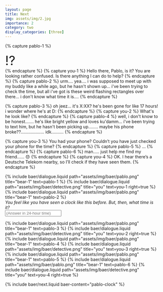 ```yaml
---
layout: page
title: Next
img: assets/img/2.jpg
importance: 2
category: two
display_categories: [three]
---
```


<!-- Dialogue pt. 1 -->
{% capture pablo-1 %}
<div style="font-size: 3em">
    &#x2049;&#xfe0f;
</div>
{% endcapture %}
{% capture you-1 %}
    Hello there, Pablo, is it? You are looking rather confused. Is there anything I can do to help?
{% endcapture %}
{% capture pablo-2 %}
    urm.... yea.... i was supposed to meet up with my buddy like a while ago, but he hasn't shown up...
    i've been trying to check the time, but all i've got is these weird flashing rectangles over there...
    i don't know what time it is....
{% endcapture %}

<!-- Dialogue pt. 2 -->
{% capture pablo-3 %}
    <!-- TODO: add time here -->
    oh jeez... it's X:XX? he's been gone for like 17 hours! i wonder where he's at D:
{% endcapture %}
{% capture you-2 %}
    What's he look like?
{% endcapture %}
{% capture pablo-4 %}
    well, i don't know to be honest....... he's like bright yellow and loves ku'damm...
    i've been trying to text him, but he hasn't been picking up........
    maybe his phone broke??................... idk..........
{% endcapture %}

{% capture you-3 %}
    You had your phone? Couldn’t you have just checked your phone for the time?
{% endcapture %}
{% capture pablo-5 %}
    ...
{% endcapture %}
{% capture pablo-6 %}
    man….. just help me find my friend…… &#x1f61e;
{% endcapture %}
{% capture you-4 %}
    OK. I hear there’s a Deutsche Telekom nearby, so I’ll check if they have seen them.
{% endcapture %}

<div class="baer-dialogue-group">
  {% include baer/dialogue.liquid path="assets/img/baer/pablo.png" title="bear-1" text=pablo-1 %}
  {% include baer/dialogue.liquid path="assets/img/baer/detective.png" title="you" text=you-1 right=true %}
  {% include baer/dialogue.liquid path="assets/img/baer/pablo.png" title="bear-1" text=pablo-2 %}
</div>

<!-- TODO: add fallback clock here -->

<div class="d-flex flex-column align-items-center" style="gap: 5px">
    <i>You feel like you have seen a clock like this before. But, then, what time is it?</i>
    <form baer-key="pablo-clock">
        <input placeholder="(Answer in 24-hour time)">
    </form>
</div>

<div class="baer-dialogue-group" baer-content="pablo-clock">
  {% include baer/dialogue.liquid path="assets/img/baer/pablo.png" title="bear-1" text=pablo-3 %}
  {% include baer/dialogue.liquid path="assets/img/baer/detective.png" title="you" text=you-2 right=true %}
  {% include baer/dialogue.liquid path="assets/img/baer/pablo.png" title="bear-1" text=pablo-4 %}
  {% include baer/dialogue.liquid path="assets/img/baer/detective.png" title="you" text=you-3 right=true %}
  {% include baer/dialogue.liquid path="assets/img/baer/pablo.png" title="bear-1" text=pablo-5 %}
  {% include baer/dialogue.liquid path="assets/img/baer/pablo.png" title="bear-1" text=pablo-6 %}
  {% include baer/dialogue.liquid path="assets/img/baer/detective.png" title="you" text=you-4 right=true %}
</div>

{% include baer/next.liquid baer-content="pablo-clock" %}
